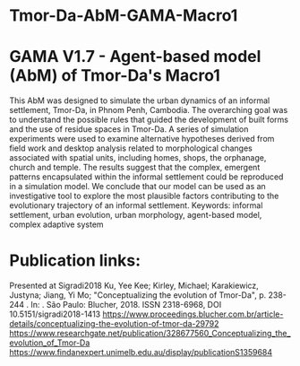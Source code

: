 # Tmor-Da-AbM-GAMA-Macro1
# GAMA V1.7 - Agent-based model (AbM) of Tmor-Da's Macro1
This AbM was designed to simulate the urban dynamics of an informal settlement, Tmor-Da, in Phnom Penh, Cambodia. The overarching goal was to understand the possible rules that guided the development of built forms and the use of residue spaces in Tmor-Da. A series of simulation experiments were used to examine alternative hypotheses derived from field work and desktop analysis related to morphological changes associated with spatial units, including homes, shops, the orphanage, church and temple. The results suggest that the complex, emergent patterns encapsulated within the informal settlement could be reproduced in a simulation model. We conclude that our model can be used as an investigative tool to explore the most plausible factors contributing to the evolutionary trajectory of an informal settlement. 
Keywords: informal settlement, urban evolution, urban morphology, agent-based model, complex adaptive system
# Publication links:
Presented at Sigradi2018
Ku, Yee Kee; Kirley, Michael; Karakiewicz, Justyna; Jiang, Yi Mo; "Conceptualizing the evolution of Tmor-Da", p. 238-244 . In: . São Paulo: Blucher, 2018. 
ISSN 2318-6968, DOI 10.5151/sigradi2018-1413
https://www.proceedings.blucher.com.br/article-details/conceptualizing-the-evolution-of-tmor-da-29792
https://www.researchgate.net/publication/328677560_Conceptualizing_the_evolution_of_Tmor-Da
https://www.findanexpert.unimelb.edu.au/display/publicationS1359684
